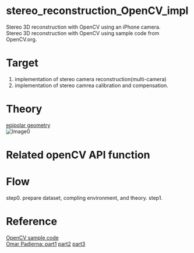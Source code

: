 # stereo_reconstruction_OpenCV_impl #
Stereo 3D reconstruction with OpenCV using an iPhone camera.                <br>
Stereo 3D reconstruction with OpenCV using sample code from OpenCV.org.     <br>

# Target #
1. implementation of stereo camera reconstruction(multi-camera)
2. implementation of stereo camrea calibration and compensation.

# Theory #
[epipolar geometry](https://en.wikipedia.org/wiki/Epipolar_geometry)
<br>![Image0](https://pic.pimg.tw/silverwind1982/1472199756-4228555464_n.png)

# Related openCV API function #

# Flow # 
step0. prepare dataset, compling environment, and theory.
step1. 

# Reference #
[OpenCV sample code](https://docs.opencv.org/master/dd/d53/tutorial_py_depthmap.html)
<br>
[Omar Padierna: ](https://medium.com/@omar.ps16)
[part1](https://becominghuman.ai/stereo-3d-reconstruction-with-opencv-using-an-iphone-camera-part-i-c013907d1ab5)
[part2](https://medium.com/@omar.ps16/stereo-3d-reconstruction-with-opencv-using-an-iphone-camera-part-ii-77754b58bfe0)
[part3](https://medium.com/@omar.ps16/stereo-3d-reconstruction-with-opencv-using-an-iphone-camera-part-iii-95460d3eddf0)
